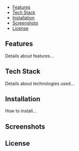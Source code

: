 - [Features](#features)
- [Tech Stack](#tech-stack)
- [Installation](#installation)
- [Screenshots](#screenshots)
- [License](#license)


## Features
Details about features...

## Tech Stack
Details about technologies used...

## Installation
How to install...

## Screenshots


## License

